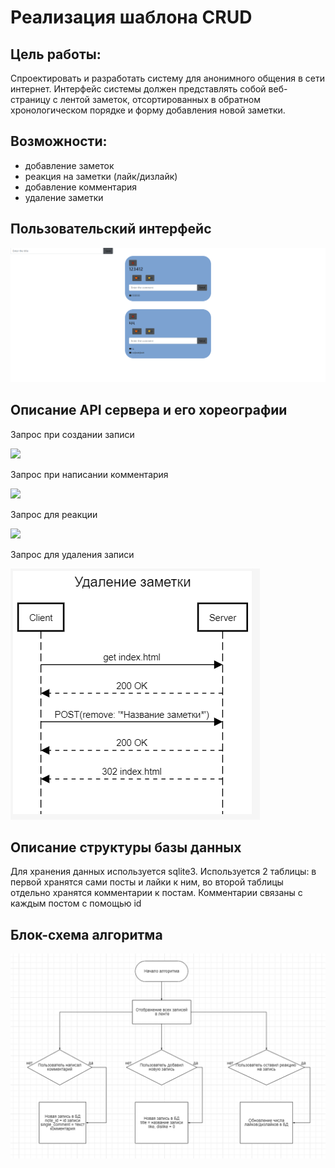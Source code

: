 # Реализация шаблона CRUD

## Цель работы:
Спроектировать и разработать систему для анонимного общения в сети интернет. Интерфейс системы должен представлять собой веб-страницу с лентой заметок, отсортированных в обратном хронологическом порядке и форму добавления новой заметки.

## Возможности:
- добавление заметок
- реакция на заметки (лайк/дизлайк)
- добавление комментария
- удаление заметки
## Пользовательский интерфейс
![Интерфейс](https://github.com/AnnyMars/OPLab2/blob/main/ПользовательскийИнтерфейс.png)
## Описание API сервера и его хореографии
Запрос при создании записи

![](https://github.com/AnnyMars/OPLab2/blob/main/ЗапросПост.png)

Запрос при написании комментария

![](https://github.com/AnnyMars/OPLab2/blob/main/ЗапросКоммент.png)

Запрос для реакции

![](https://github.com/AnnyMars/OPLab2/blob/main/ЗапросЛайк.png)

Запрос для удаления записи

![](https://github.com/AnnyMars/OPLab2/blob/main/ЗапросУдаление.png)
## Описание структуры базы данных
Для хранения данных используется sqlite3. Используется 2 таблицы: в первой хранятся сами посты и лайки к ним, во второй таблицы отдельно хранятся комментарии к постам. Комментарии связаны с каждым постом с помощью id

## Блок-схема алгоритма
![](https://github.com/AnnyMars/OPLab2/blob/main/блок-схема.png)



